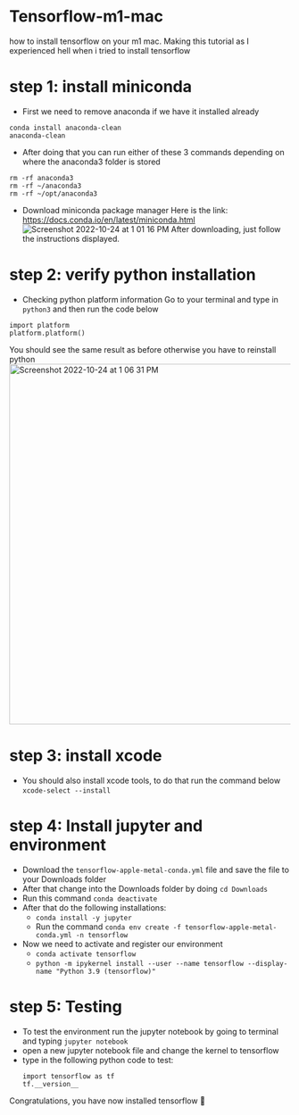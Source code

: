 # Tensorflow-m1-mac
how to install tensorflow on your m1 mac. Making this tutorial as I experienced hell when i tried to install tensorflow


# step 1: install miniconda

- First we need to remove anaconda if we have it installed already 
```
conda install anaconda-clean
anaconda-clean
```
- After doing that you can run either of these 3 commands depending on where the anaconda3 folder is stored
```
rm -rf anaconda3
rm -rf ~/anaconda3
rm -rf ~/opt/anaconda3
```

- Download miniconda package manager 
Here is the link: https://docs.conda.io/en/latest/miniconda.html
![Screenshot 2022-10-24 at 1 01 16 PM](https://user-images.githubusercontent.com/56480632/197451872-e15dd5a4-e354-42a8-a82f-6bb18bf9dc29.png)
After downloading, just follow the instructions displayed. 

# step 2: verify python installation
- Checking python platform information
Go to your terminal and type in `python3`
and then run the code below
```
import platform
platform.platform()
```
You should see the same result as before otherwise you have to reinstall python
<img width="646" alt="Screenshot 2022-10-24 at 1 06 31 PM" src="https://user-images.githubusercontent.com/56480632/197452213-3e4b50ed-2b85-4656-ad4b-15365f527d5e.png">

# step 3: install xcode
- You should also install xcode tools, to do that run the command below
`xcode-select --install`

# step 4: Install jupyter and environment
- Download the `tensorflow-apple-metal-conda.yml` file and save the file to your Downloads folder
- After that change into the Downloads folder by doing `cd Downloads`
- Run this command `conda deactivate`
- After that do the following installations: 
  - `conda install -y jupyter`
  - Run the command `conda env create -f tensorflow-apple-metal-conda.yml -n tensorflow`
- Now we need to activate and register our environment 
  - `conda activate tensorflow`
  - `python -m ipykernel install --user --name tensorflow --display-name "Python 3.9 (tensorflow)"`

# step 5: Testing
- To test the environment run the jupyter notebook by going to terminal and typing `jupyter notebook`
- open a new jupyter notebook file and change the kernel to tensorflow
- type in the following python code to test: 
  ```
  import tensorflow as tf
  tf.__version__
  ```

Congratulations, you have now installed tensorflow 🎉
